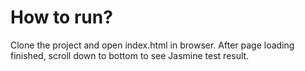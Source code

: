 # How to run?

Clone the project and open index.html in browser.
After page loading finished, scroll down to bottom to see Jasmine test result.
